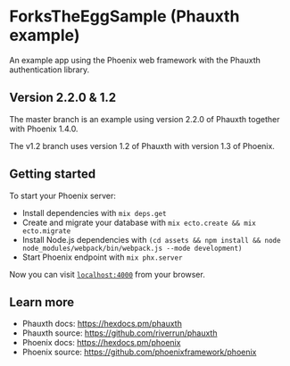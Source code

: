 # ForksTheEggSample (Phauxth example)

An example app using the Phoenix web framework with the Phauxth
authentication library.

## Version 2.2.0 & 1.2

The master branch is an example using version 2.2.0 of Phauxth
together with Phoenix 1.4.0.

The v1.2 branch uses version 1.2 of Phauxth with version 1.3 of Phoenix.

## Getting started

To start your Phoenix server:

  * Install dependencies with `mix deps.get`
  * Create and migrate your database with `mix ecto.create && mix ecto.migrate`
  * Install Node.js dependencies with `(cd assets && npm install && node node_modules/webpack/bin/webpack.js --mode development)`
  * Start Phoenix endpoint with `mix phx.server`

Now you can visit [`localhost:4000`](http://localhost:4000) from your browser.

## Learn more

* Phauxth docs: https://hexdocs.pm/phauxth
* Phauxth source: https://github.com/riverrun/phauxth
* Phoenix docs: https://hexdocs.pm/phoenix
* Phoenix source: https://github.com/phoenixframework/phoenix
